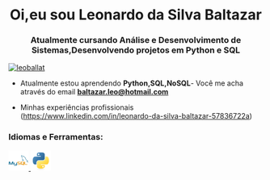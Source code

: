 <h1 align="center">Oi,eu sou Leonardo da Silva Baltazar</h1><h3 align="center">Atualmente cursando Análise e Desenvolvimento de Sistemas,Desenvolvendo projetos em Python e SQL</h3><p align="left"> <a href="https://twitter.com/leoballat" target="blank"><img src="https://img.shields.io/twitter/follow/leoballat?logo=twitter&style=for-the-badge" alt="leoballat" /></a> </p>




- Atualmente estou aprendendo **Python,SQL,NoSQL**- Você me acha através do email **baltazar.leo@hotmail.com**



- Minhas experiências profissionais (https://www.linkedin.com/in/leonardo-da-silva-baltazar-57836722a)



<h3 align="left">Idiomas e Ferramentas:</h3><p align="left">
<a href="https://www.mysql.com/" target="_blank" rel="noreferrer"> <img src="https://raw.githubusercontent.com/devicons/devicon/master/icons/mysql/mysql-original-wordmark.svg" alt="mysql" width="40" height="40"/> </a> <a href="https://www.python.org" target="_blank" rel="noreferrer"> <img src="https://raw.githubusercontent.com/devicons/devicon/master/icons/python/python-original.svg" alt="python" width="40" height="40"/> </a> </p>


<!---LeonardoSBaltazar/LeonardoSBaltazar is a ✨ special ✨ repository because its `README.md` (this file) appears on your GitHub profile.
You can click the Preview link to take a look at your changes.
--->
